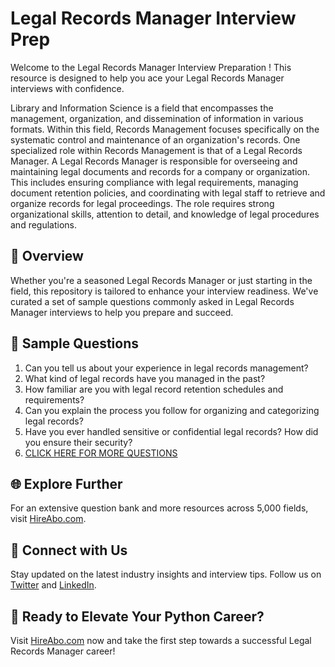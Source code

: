 # Legal Records Manager Interview Prep

Welcome to the Legal Records Manager Interview Preparation ! This resource is designed to help you ace your Legal Records Manager interviews with confidence.

Library and Information Science is a field that encompasses the management, organization, and dissemination of information in various formats. Within this field, Records Management focuses specifically on the systematic control and maintenance of an organization's records. One specialized role within Records Management is that of a Legal Records Manager. A Legal Records Manager is responsible for overseeing and maintaining legal documents and records for a company or organization. This includes ensuring compliance with legal requirements, managing document retention policies, and coordinating with legal staff to retrieve and organize records for legal proceedings. The role requires strong organizational skills, attention to detail, and knowledge of legal procedures and regulations.

## 🚀 Overview

Whether you're a seasoned Legal Records Manager or just starting in the field, this repository is tailored to enhance your interview readiness. We've curated a set of sample questions commonly asked in Legal Records Manager interviews to help you prepare and succeed.

## 📝 Sample Questions

1. Can you tell us about your experience in legal records management?
2. What kind of legal records have you managed in the past?
3. How familiar are you with legal record retention schedules and requirements?
4. Can you explain the process you follow for organizing and categorizing legal records?
5. Have you ever handled sensitive or confidential legal records? How did you ensure their security?
6. [CLICK HERE FOR MORE QUESTIONS](https://hireabo.com/job/18_3_11/Legal%20Records%20Manager)

## 🌐 Explore Further

For an extensive question bank and more resources across 5,000 fields, visit [HireAbo.com](https://www.hireabo.com).

## 📱 Connect with Us

Stay updated on the latest industry insights and interview tips. Follow us on [Twitter](https://twitter.com/hireabo) and [LinkedIn](https://www.linkedin.com/in/hire-abo-3609972a8/).

## 🚀 Ready to Elevate Your Python Career?

Visit [HireAbo.com](https://www.hireabo.com) now and take the first step towards a successful Legal Records Manager career!